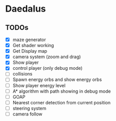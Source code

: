 # Daedalus

## TODOs

- [x] maze generator
- [x] Get shader working
- [x] Get Display map
- [x] camera system (zoom and drag)
- [x] Show player
- [x] control player (only debug mode)
- [ ] collisions
- [ ] Spawn energy orbs and show energy orbs
- [ ] Show player energy level
- [ ] A\* algorithm with path showing in debug mode
- [ ] GOAP
- [ ] Nearest corner detection from current position
- [ ] steering system
- [ ] camera follow
